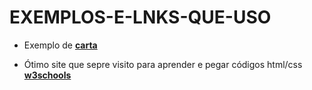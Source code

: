 # EXEMPLOS-E-LNKS-QUE-USO


<ul>
<!------------------------------------------------------------>
<!------------------------------------------------------------>
<!------------------------------------------------------------>
<p><li>Exemplo de <a href="
Carta.txt
" target="_blank"><b>
carta
</b></a></li></p>
<!------------------------------------------------------------>
<p><li>Ótimo site que sepre visito para aprender e pegar códigos html/css <a href="https://www.w3schools.com/html/default.asp" target="_blank"><b>
w3schools
</b></a></li></p>








<!------------------------------------------------------------>
<!--------------------------
<p><li>
SOBRE🔴
 <a href="
LINK🔴
" target="_blank"><b>
OUTRAABA🔴
</b></a></li></p>
--------------------------->



<!------------------------------------------------------------>
</ul>

<!------------------------------------------------------------>




















